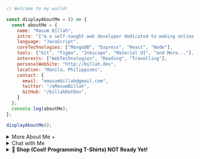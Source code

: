 
```javascript
// Welcome to my world!

const displayAboutMe = () => {
  const aboutMe = {
    name: "Masum Billah",
    intro: "I'm a self-taught web developer dedicated to making online dreams a reality.",
    language: "JavaScript",
    coreTechnologies: ["MongoDB", "Express", "React", "Node"],
    tools: ["Git", "Figma", "Inkscape", "Material UI", "and More..."],
    interests: ["WebTechnologies", "Reading", "Travelling"],
    personalWebSite: "http://billah.dev",
    location: "Manila, Philippines",
    contact: {
      email: "emasumbillah@gmail.com",
      twitter: "/eMasumBillah",
      GitHub: "/billahDotDev",
    }
  };
  console.log(aboutMe);
};

displayAboutMe();
```


<details> 
<summary>More About Me &#43;</summary>
  
```html
🙂 My Story:
I am passionate about JavaScript and web technologies. Before the pandemic, I was a struggling entrepreneur in the clothing industry.
'Cotton Logic' is a company where I hustled as a rainmaker. My business had its ups and downs, which were stressful, but I was learning
something new every day. During the pandemic, I decided to bring my passion into the business. Nowadays, two roles in my real-life game are:
'Web Development Service' and Rainmaking for 'Cotton Logic'. 

👩‍💻 I Speak:
English, Bangla(Native), Taglish, Hindi, and of course JavaScript!

🎓 Certification:
I'm a Bangladesh University of Engineering and Technology (BUET) certified full-stack web developer
on a journey of modern web mastery at the University of Helsinki.

```
</details>

<details> 
<summary>Chat with Me</summary>
<pre> 
There are times when you need someone to listen or give some advice. Book a slot to chat - anything from personal to career, 
Web Development, Graphic design, Digital Marketing, T-Shirt Business, and Mental Health.

<br />
The slots for May and June are fully booked. 
Availability for July will be announced in June on my Twitter account. You can fill out the <a href="https://app.grammarly.com/">Google Form</a> for the programming T-shirt business to get a quick response.
</pre>

</details>

<details>
<summary><strong>🛒 Shop (Cool! Programming T-Shirts) NOT Ready Yet!</strong></summary>

(Not yet ready! I'll upload the products soon...)

<br>
<br>

# Welcome to Cot Log Online Store

<br>
<br>

<table>
  <tr>
    <td align="center">
      <img src="https://oMjA3fDB8MHxzZWFyY2h8M3x8dCUyMHNoaXJ0fGVufDB8fDB8fHww" width="200px">
      <br>
      <strong>JavaScript Men's T-shirt (JST)</strong>
      <br>
      Price: $0.00
    </td>
    <td align="center">
      <img src="https://m.me_.png" width="200px">
      <br>
      <strong>Python Men's T-shirt (PT)</strong>
      <br>
      Price: $0.00
    </td>
    <td align="center">
      <img src="https://m.me.png" width="200px">
      <br>
      <strong>Java Men's T-shirt (JT)</strong>
      <br>
      Price: $0.00
    </td>
    <td align="center">
      <img src="https://example.com/image4.png" width="200px">
      <br>
      <strong>Another T-shirt (AT)</strong>
      <br>
      Price: $0.00
    </td>
    <td align="center">
      <img src="https://example.com/image5.png" width="200px">
      <br>
      <strong>Yet Another T-shirt (YAT)</strong>
      <br>
      Price: $0.00
    </td>
  </tr>
  <tr>
    <td align="center">
      <img src="https://example.com/image6.png" width="200px">
      <br>
      <strong>And Another T-shirt (AAT)</strong>
      <br>
      Price: $0.00
    </td>
    <td align="center">
      <img src="https://example.com/image7.png" width="200px">
      <br>
      <strong>Cool T-shirt (CT)</strong>
      <br>
      Price: $0.00
    </td>
    <td align="center">
      <img src="https://example.com/image8.png" width="200px">
      <br>
      <strong>Awesome T-shirt (AT)</strong>
      <br>
      Price: $0.00
    </td>
    <td align="center">
      <img src="https://example.com/image9.png" width="200px">
      <br>
      <strong>Funky T-shirt (FT)</strong>
      <br>
      Price: $0.00
    </td>
    <td align="center">
      <img src="https://example.com/image10.png" width="200px">
      <br>
      <strong>Geeky T-shirt (GT)</strong>
      <br>
      Price: $0.00
    </td>
    <td align="center">
      <img src="https://example.com/image10.png" width="200px">
      <br>
      <strong>one (1)</strong>
      <br>
      Price: $0.00
    </td>
    <td align="center">
      <img src="https://example.com/image10.png" width="200px">
      <br>
      <strong>two (1)</strong>
      <br>
      Price: $0.00
    </td>
  </tr>
</table>

<br>
<br>

### 🛒 How to Order

Ready to get your hands on these awesome products? Here's how:

Send a WhatsApp/telegram/Viber message with the following information:
- Product name and Code(s) or Screenshot(s)
- Quantity
- Shipping address

💸 We'll respond to confirm your order and provide payment instructions.

Or visit our online [store](google.com).

Happy shopping! 🎁
</details>


